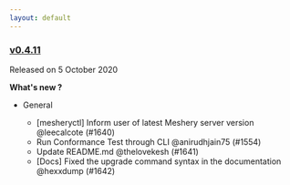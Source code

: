 ```yaml
---
layout: default
---
```


### [v0.4.11](https://github.com/layer5io/meshery/releases/tag/v0.4.11)

Released on 5 October 2020

**What's new ?**

- General

  - [mesheryctl] Inform user of latest Meshery server version @leecalcote (#1640)
  - Run Conformance Test through CLI @anirudhjain75 (#1554)
  - Update README.md @thelovekesh (#1641)
  - [Docs] Fixed the upgrade command syntax in the documentation @hexxdump (#1642)

